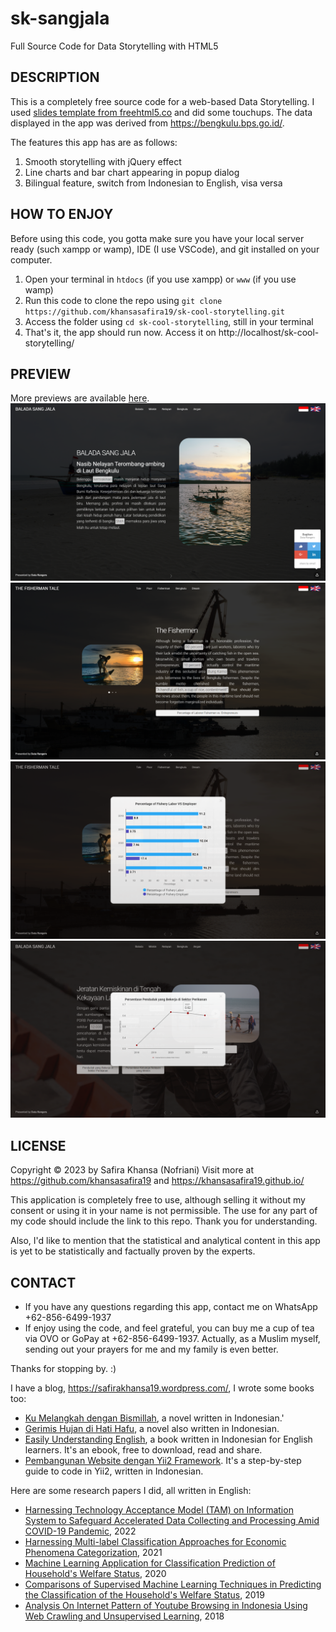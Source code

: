 # sk-sangjala
Full Source Code for Data Storytelling with HTML5

## DESCRIPTION
This is a completely free source code for a web-based Data Storytelling. I used [slides template from freehtml5.co](https://freehtml5.co/slides-free-responsive-horizontal-slides-template/) and did some touchups. The data displayed in the app was derived from https://bengkulu.bps.go.id/.

The features this app has are as follows:
1. Smooth storytelling with jQuery effect
2. Line charts and bar chart appearing in popup dialog
3. Bilingual feature, switch from Indonesian to English, visa versa

## HOW TO ENJOY
Before using this code, you gotta make sure you have your local server ready (such xampp or wamp), IDE (I use VSCode), and git installed on your computer.

1. Open your terminal in ```htdocs``` (if you use xampp) or ```www``` (if you use wamp)
2. Run this code to clone the repo using ```git clone https://github.com/khansasafira19/sk-cool-storytelling.git```
3. Access the folder using ```cd sk-cool-storytelling```, still in your terminal
4. That's it, the app should run now. Access it on http://localhost/sk-cool-storytelling/

## PREVIEW
More previews are available [here](https://github.com/khansasafira19/sk-cool-storytelling/tree/master/demo-pics).
![](demo-pics/index.png?raw=true)
![](demo-pics/english.png?raw=true)
![](demo-pics/bar-chart.png?raw=true)
![](demo-pics/line-chart.png?raw=true)

## LICENSE
Copyright © 2023 by Safira Khansa (Nofriani)
Visit more at https://github.com/khansasafira19 and https://khansasafira19.github.io/

This application is completely free to use, although selling it without my consent or using it in your name is not permissible.
The use for any part of my code should include the link to this repo. Thank you for understanding.

Also, I'd like to mention that the statistical and analytical content in this app is yet to be statistically and factually proven by the experts.

## CONTACT
- If you have any questions regarding this app, contact me on WhatsApp +62-856-6499-1937
- If enjoy using the code, and feel grateful, you can buy me a cup of tea via OVO or GoPay at +62-856-6499-1937. Actually, as a Muslim myself, sending out your prayers for me and my family is even better.

Thanks for stopping by. :)

I have a blog, https://safirakhansa19.wordpress.com/, I wrote some books too:
* [Ku Melangkah dengan Bismillah](https://store.ums.ac.id/buku/novel/ku-melangkah-dengan-bismillah-bila-selangkah-ku-datang-pada-mu-seriu-langkah-kau-datang-padaku.html), a novel written in Indonesian.'
* [Gerimis Hujan di Hati Hafu](https://ebooks.gramedia.com/id/buku/gerimis-hujan-di-hati-hafu), a novel also written in Indonesian.
* [Easily Understanding English](https://drive.google.com/drive/folders/10DZsqUkf4jFF7N8kFDGATDjFwWLU8Spn), a book written in Indonesian for English learners. It's an ebook, free to download, read and share.
* [Pembangunan Website dengan Yii2 Framework](https://books.google.co.id/books/about/Pembangunan_Website_dengan_Yii2_Framewor.html?id=bqOqDwAAQBAJ&redir_esc=y). It's a step-by-step guide to code in Yii2, written in Indonesian.

Here are some research papers I did, all written in English:
* [Harnessing Technology Acceptance Model (TAM) on Information System to Safeguard Accelerated Data Collecting and Processing Amid COVID-19 Pandemic](https://jurnal.kominfo.go.id/index.php/pekommas/article/view/2070104), 2022
* [Harnessing Multi-label Classification Approaches for Economic Phenomena Categorization](https://ajstd.org/index.php/ajstd/article/view/680), 2021
* [Machine Learning Application for Classification Prediction of Household's Welfare Status](http://jitce.fti.unand.ac.id/index.php/JITCE/article/view/68), 2020
* [Comparisons of Supervised Machine Learning Techniques in Predicting the Classification of the Household's Welfare Status](https://jurnal.kominfo.go.id/index.php/pekommas/article/view/2040105), 2019
* [Analysis On Internet Pattern of Youtube Browsing in Indonesia Using Web Crawling and Unsupervised Learning](https://jurnal.kominfo.go.id/index.php/iptekkom/article/view/93-106), 2018

